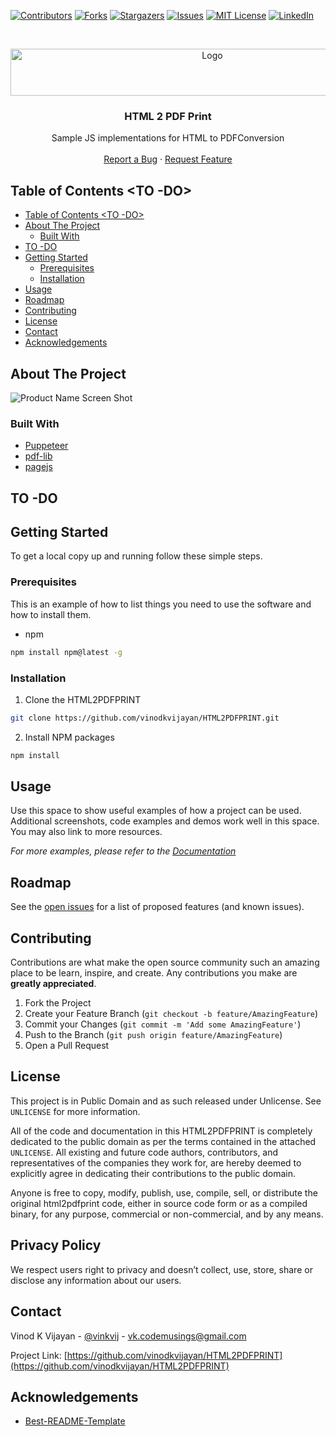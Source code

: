 <!-- PROJECT SHIELDS -->

[![Contributors][contributors-shield]][contributors-url]
[![Forks][forks-shield]][forks-url]
[![Stargazers][stars-shield]][stars-url]
[![Issues][issues-shield]][issues-url]
[![MIT License][license-shield]][license-url]
[![LinkedIn][linkedin-shield]][linkedin-url]



<!-- PROJECT LOGO -->
<br />
<p align="center">
  <a href="https://github.com/vinodkvijayan/HTML2PDFPRINT">
    <img src="https://github.com/vinodkvijayan/HTML2PDFPRINT/blob/master/images/Logo.png" alt="Logo" width="630" height="75">
  </a>

  <h3 align="center">HTML 2 PDF Print</h3>

  <p align="center">
    Sample JS implementations for HTML to PDFConversion
    <br />
    <br />
    <a href="https://github.com/vinodkvijayan/HTML2PDFPRINT/issues">Report a Bug</a>
    ·
    <a href="https://github.com/vinodkvijayan/HTML2PDFPRINT/issues">Request Feature</a>
  </p>
</p>



<!-- TABLE OF CONTENTS -->
## Table of Contents <TO -DO>

- [Table of Contents <TO -DO>](#table-of-contents-to--do)
- [About The Project](#about-the-project)
  - [Built With](#built-with)
- [TO -DO](#to--do)
- [Getting Started](#getting-started)
  - [Prerequisites](#prerequisites)
  - [Installation](#installation)
- [Usage](#usage)
- [Roadmap](#roadmap)
- [Contributing](#contributing)
- [License](#license)
- [Contact](#contact)
- [Acknowledgements](#acknowledgements)



<!-- ABOUT THE PROJECT -->
## About The Project

![Product Name Screen Shot][product-screenshot]

### Built With

* [Puppeteer](https://pptr.dev/)
* [pdf-lib](https://github.com/Hopding/pdf-lib)
* [pagejs](https://www.pagedjs.org/)

## TO -DO

<!-- GETTING STARTED -->
## Getting Started 

To get a local copy up and running follow these simple steps.

### Prerequisites

This is an example of how to list things you need to use the software and how to install them.
* npm
```sh
npm install npm@latest -g
```

### Installation
 
1. Clone the HTML2PDFPRINT
```sh
git clone https://github.com/vinodkvijayan/HTML2PDFPRINT.git
```
2. Install NPM packages
```sh
npm install
```



<!-- USAGE EXAMPLES -->
## Usage

Use this space to show useful examples of how a project can be used. Additional screenshots, code examples and demos work well in this space. You may also link to more resources.

_For more examples, please refer to the [Documentation](https://example.com)_



<!-- ROADMAP -->
## Roadmap

See the [open issues](https://github.com/vinodkvijayan/HTML2PDFPRINT/issues) for a list of proposed features (and known issues).



<!-- CONTRIBUTING -->
## Contributing

Contributions are what make the open source community such an amazing place to be learn, inspire, and create. Any contributions you make are **greatly appreciated**.

1. Fork the Project
2. Create your Feature Branch (`git checkout -b feature/AmazingFeature`)
3. Commit your Changes (`git commit -m 'Add some AmazingFeature'`)
4. Push to the Branch (`git push origin feature/AmazingFeature`)
5. Open a Pull Request



<!-- LICENSE -->
## License

This project is in Public Domain and as such released under Unlicense. See `UNLICENSE` for more information.

All of the code and documentation in this HTML2PDFPRINT is completely dedicated to the public domain as per the terms contained in the attached `UNLICENSE`. All existing and future code authors, contributors, and representatives of the companies they work for, are hereby deemed to explicitly agree in dedicating their contributions to the public domain.

Anyone is free to copy, modify, publish, use, compile, sell, or distribute the original html2pdfprint code, either in source code form or as a compiled binary, for any purpose, commercial or non-commercial, and by any means.

## Privacy Policy

We respect users right to privacy and doesn’t collect, use, store, share or disclose any information about our users.

<!-- CONTACT -->
## Contact

Vinod K Vijayan - [@vinkvij](https://twitter.com/vinkvij) - vk.codemusings@gmail.com

Project Link: [https://github.com/vinodkvijayan/HTML2PDFPRINT](https://github.com/vinodkvijayan/HTML2PDFPRINT)



<!-- ACKNOWLEDGEMENTS -->
## Acknowledgements

* [Best-README-Template](https://github.com/othneildrew/Best-README-Template)


<!-- MARKDOWN LINKS & IMAGES -->
<!-- https://www.markdownguide.org/basic-syntax/#reference-style-links -->
[contributors-shield]: https://img.shields.io/github/contributors/vinodkvijayan/HTML2PDFPRINT?style=flat-square
[contributors-url]: https://github.com/vinodkvijayan/HTML2PDFPRINT/graphs/contributors
[forks-shield]: https://img.shields.io/github/forks/vinodkvijayan/HTML2PDFPRINT?style=flat-square
[forks-url]: https://github.com/vinodkvijayan/HTML2PDFPRINT/network/members
[stars-shield]: https://img.shields.io/github/stars/vinodkvijayan/HTML2PDFPRINT?style=flat-square
[stars-url]: https://github.com/vinodkvijayan/HTML2PDFPRINT/stargazers
[issues-shield]: https://img.shields.io/github/issues/vinodkvijayan/HTML2PDFPRINT?style=flat-square
[issues-url]: https://github.com/vinodkvijayan/HTML2PDFPRINT/issues
[license-shield]: https://img.shields.io/github/license/vinodkvijayan/HTML2PDFPRINT?style=flat-square
[license-url]: https://github.com/vinodkvijayan/HTML2PDFPRINT/blob/master/UNLICENSE
[linkedin-shield]: https://img.shields.io/badge/-LinkedIn-black.svg?style=flat-square&logo=linkedin&colorB=555
[linkedin-url]: https://linkedin.com/in/vinodkvijayan
[product-screenshot]: https://github.com/vinodkvijayan/HTML2PDFPRINT/blob/master/images/Logo.png?raw=true
